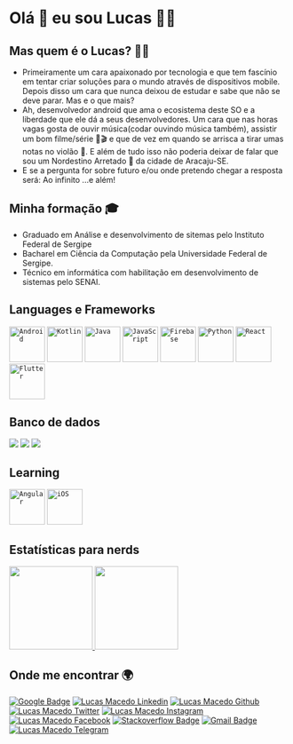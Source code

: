 # Olá 👋 eu sou Lucas 👨‍💻

## Mas quem é o Lucas? 🤔🤔

- Primeiramente um cara apaixonado por tecnologia e que tem fascínio em tentar criar soluções para o mundo através de dispositivos mobile. Depois disso um cara que nunca deixou de estudar e sabe que não se deve parar. Mas e o que mais?
- Ah, desenvolvedor android que ama o ecosistema deste SO e a liberdade que ele dá a seus desenvolvedores. Um cara que nas horas vagas gosta de ouvir música(codar ouvindo música também), assistir um bom filme/série 🍿🎬 e que de vez em quando se arrisca a tirar umas notas no violão 🎸. E além de tudo isso não poderia deixar de falar que sou um Nordestino Arretado 🤠 da cidade de Aracaju-SE.
- E se a pergunta for sobre futuro e/ou onde pretendo chegar a resposta será: Ao infinito ...e além!

## Minha formação 🎓

- Graduado em Análise e desenvolvimento de sitemas pelo Instituto Federal de Sergipe
- Bacharel em Ciência da Computação pela Universidade Federal de Sergipe.
- Técnico em informática com habilitação em desenvolvimento de sistemas pelo SENAI.

## Languages e Frameworks

<code><a href="https://www.android.com/" target="_blank"><img height="64" src="https://user-images.githubusercontent.com/14005194/116492019-9fc21680-a871-11eb-97ef-264bc9a65381.png" alt="Android"/></a></code>
<code><a href="https://kotlinlang.org/" target="_blank"><img height="64" src="https://user-images.githubusercontent.com/14005194/116492027-a18bda00-a871-11eb-9377-bc44d1edb812.png" alt="Kotlin"/></a></code>
<code><a href="https://www.java.com/pt-BR/" target="_blank"><img height="64" src="https://user-images.githubusercontent.com/14005194/116492025-a0f34380-a871-11eb-8635-2414e3850122.png" alt="Java"/></a></code>
<code><a href="https://www.javascript.com/" target="_blank"><img height="64" src="https://user-images.githubusercontent.com/14005194/116492026-a18bda00-a871-11eb-96f7-6054448fd362.png" alt="JavaScript"/></a></code>
<code><a href="https://firebase.google.com/" target="_blank"><img height="64" src="https://user-images.githubusercontent.com/14005194/116492023-a05aad00-a871-11eb-9095-b89adb134403.png" alt="Firebase"/></a></code>
<code><a href="https://www.python.org/" target="_blank"><img height="64" src="https://user-images.githubusercontent.com/14005194/116492556-e8c69a80-a872-11eb-8995-6722e8e0a47d.png" alt="Python"/></a></code>
<code><a href="https://reactjs.org/" target="_blank"><img height="64" src="https://user-images.githubusercontent.com/14005194/116492666-39d68e80-a873-11eb-97a0-b6a213378843.png" alt="React"/></a></code>
<code><a href="https://flutter.dev/" target="_blank"><img height="64" src="https://user-images.githubusercontent.com/14005194/116490871-df3b3380-a86e-11eb-8dec-6bc2f155859d.png" alt="Flutter"/></a></code>

## Banco de dados

![](https://img.shields.io/badge/MongoDB-4EA94B?style=for-the-badge&logo=mongodb&logoColor=white)
![](https://img.shields.io/badge/MySQL-005C84?style=for-the-badge&logo=mysql&logoColor=white)
![](https://img.shields.io/badge/PostgreSQL-316192?style=for-the-badge&logo=postgresql&logoColor=white)

## Learning

<code><a href="https://angular.io/" target="_blank"><img height="64" src="https://user-images.githubusercontent.com/14005194/116491185-ac456f80-a86f-11eb-8d75-1db4d0e5ff8c.png" alt="Angular"/></a></code>
<code><a href="https://developer.apple.com/" target="_blank"><img height="64" src="https://img.shields.io/badge/iOS-000000?logo=apple" alt="iOS"/></a></code>

## Estatísticas para nerds
<p align="justify">
  <a href="https://github.com/lucasomac/github-readme-stats">
    <img
      height="150"
      src="https://github-readme-stats.vercel.app/api?username=lucasomac&count_private=true&show_icons=true&custom_title=Github%20Status&show=issues&theme=dracula"
    />
  </a>
   <a href="https://github.com/lucasomac/github-readme-stats">
    <img
      height="150"
      src="https://github-readme-stats.vercel.app/api/top-langs/?username=lucasomac&layout=compact&theme=dracula" />
  </a>  
</p>


## Onde me encontrar 🌍
[![Google Badge](https://img.shields.io/badge/Google_Developer-E37400?style=flat-square&logo=google-play&logoColor=white&link=https://developers.google.com/profile/u/lucasomac)](https://developers.google.com/profile/u/lucasomac)
[![Lucas Macedo Linkedin](https://img.shields.io/badge/-lucasomac-blue?logo=linkedin "linkedin")](https://www.linkedin.com/in/lucasomac)
[![Lucas Macedo Github](https://img.shields.io/badge/-lucasomac-lightgrey?logo=github "github")](https://github.com/lucasomac)
[![Lucas Macedo Twitter](https://img.shields.io/badge/-_lucasomac-blue?logo=twitter "twitter")](https://twitter.com/lucasomac)
[![Lucas Macedo Instagram](https://img.shields.io/badge/-lucasomac-E10979?logo=instagram "instagram")](https://instagram.com/lucasomac)
[![Lucas Macedo Facebook](https://img.shields.io/badge/-lucasomac-blue?logo=facebook&logoColor=white "facebook")](https://facebook.com/lucasomac)
[![Stackoverflow Badge](https://img.shields.io/badge/-Stackoverflow-4CA143?logo=Stackoverflow)](https://stackoverflow.com/users/11747903/lucas-macedo)
[![Gmail Badge](https://img.shields.io/badge/-lukarado.olv@gmail.com-C14438?logo=Gmail)](mailto:lukarado.olv@gmail.com)
[![Lucas Macedo Telegram](https://img.shields.io/badge/-lucasomac-blue?logo=telegram&logoColor=white "telegram")](https://t.me/lucasomac) 
